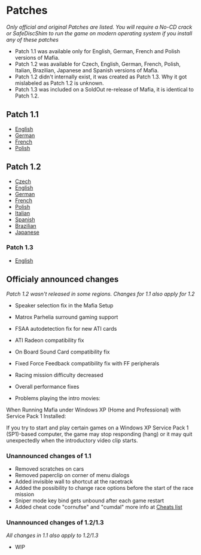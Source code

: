 # Patches
_Only official and original Patches are listed. You will require a No-CD crack or SafeDiscShim to run the game on modern operating system if you install any of these patches_

- Patch 1.1 was available only for English, German, French and Polish versions of Mafia.
- Patch 1.2 was available for Czech, English, German, French, Polish, Italian, Brazilian, Japanese and Spanish versions of Mafia.
- Patch 1.2 didn't internally exist, it was created as Patch 1.3. Why it got mislabeled as Patch 1.2 is unknown.
- Patch 1.3 was included on a SoldOut re-release of Mafia, it is identical to Patch 1.2.

## Patch 1.1
- [English](https://github.com/user-attachments/files/16235055/mafia_patch_1-1_eng.zip)
- [German](https://github.com/user-attachments/files/16235072/mafia_patch_1-1_ger.zip)
- [French](https://github.com/user-attachments/files/16235061/mafia_patch_1-1_fre.zip)
- [Polish](https://github.com/user-attachments/files/16235151/mafia_patch_1.1_pol.zip)


## Patch 1.2
- [Czech](https://github.com/user-attachments/files/16235218/mafia_patch_1.2_cze.zip)
- [English](https://github.com/user-attachments/files/16235226/mafia_patch_1.2_eng.zip)
- [German](https://github.com/user-attachments/files/16235245/mafia_patch_1.2_ger.zip)
- [French](https://github.com/user-attachments/files/16235234/mafia_patch_1.2_fre.zip)
- [Polish](https://github.com/user-attachments/files/16235258/mafia_patch_1.2_pol.zip)
- [Italian](https://github.com/user-attachments/files/16235250/mafia_patch_1.2_ita.zip)
- [Spanish](https://github.com/user-attachments/files/16235261/mafia_patch_1.2_spa.zip)
- [Brazilian](https://github.com/user-attachments/files/16235211/mafia_patch_1.2_bra.zip)
- [Japanese](https://github.com/user-attachments/files/16235253/mafia_patch_1.2_jap.zip)

### Patch 1.3
- [English](https://github.com/user-attachments/files/16235345/mafia_patch_1.3_eng.zip)

## Officialy announced changes
_Patch 1.2 wasn't released in some regions. Changes for 1.1 also apply for 1.2_
- Speaker selection fix in the Mafia Setup
- Matrox Parhelia surround gaming support
- FSAA autodetection fix for new ATI cards
- ATI Radeon compatibility fix
- On Board Sound Card compatibility fix
- Fixed Force Feedback compatibility fix with FF peripherals
- Racing mission difficulty decreased
- Overall performance fixes

- Problems playing the intro movies:

When Running Mafia under Windows XP
(Home and Professional) with Service Pack 1 Installed: 

If you try to start and play certain games on a Windows XP
Service Pack 1 (SP1)-based computer, the game may stop
responding (hang) or it may quit unexpectedly when the
introductory video clip starts.

### Unannounced changes of 1.1
- Removed scratches on cars
- Removed paperclip on corner of menu dialogs
- Added invisible wall to shortcut at the racetrack
- Added the possibility to change race options before the start of the race mission
- Sniper mode key bind gets unbound after each game restart
- Added cheat code "cornufse" and "cumdal" more info at [Cheats list](cheats.md)

### Unannounced changes of 1.2/1.3
_All changes in 1.1 also apply to 1.2/1.3_
- WIP
